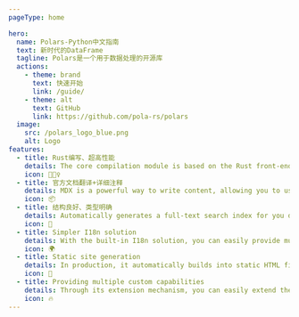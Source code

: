 ```yaml
---
pageType: home

hero:
  name: Polars-Python中文指南
  text: 新时代的DataFrame
  tagline: Polars是一个用于数据处理的开源库
  actions:
    - theme: brand
      text: 快速开始
      link: /guide/
    - theme: alt
      text: GitHub
      link: https://github.com/pola-rs/polars
  image:
    src: /polars_logo_blue.png
    alt: Logo
features:
  - title: Rust编写、超高性能
    details: The core compilation module is based on the Rust front-end toolchain, providing a more ultimate development experience.
    icon: 🏃🏻‍♀️
  - title: 官方文档翻译+详细注释
    details: MDX is a powerful way to write content, allowing you to use React components in Markdown.
    icon: 📦
  - title: 结构良好、类型明确
    details: Automatically generates a full-text search index for you during construction, providing out-of-the-box full-text search capabilities.
    icon: 🎨
  - title: Simpler I18n solution
    details: With the built-in I18n solution, you can easily provide multi-language support for documents or components.
    icon: 🌍
  - title: Static site generation
    details: In production, it automatically builds into static HTML files, which can be easily deployed anywhere.
    icon: 🌈
  - title: Providing multiple custom capabilities
    details: Through its extension mechanism, you can easily extend theme UI and build process.
    icon: 🔥
---
```

